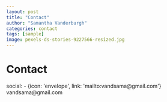```yaml
---
layout: post
title: "Contact"
author: "Samantha Vanderburgh"
categories: contact
tags: [sample]
image: pexels-ds-stories-9227566-resized.jpg
---
```


<i class="fa-solid fa-user"></i>

<head>
  <h1> Contact </h1>
  social:
  - {icon: 'envelope', link:   'mailto:vandsama@gmail.com'} vandsama@gmail.com
</head>
